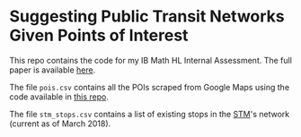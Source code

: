 # Suggesting Public Transit Networks Given Points of Interest

This repo contains the code for my IB Math HL Internal Assessment. The full paper is available [here](https://avandenbussche.github.io/attached/adam_vandenbussche_math_ia.pdf). 

The file `pois.csv` contains all the POIs scraped from Google Maps using the code available in [this repo](https://github.com/avandenbussche/google-maps-poi-scraper). 

The file `stm_stops.csv` contains a list of existing stops in the [STM](https://stm.info)'s network (current as of March 2018).